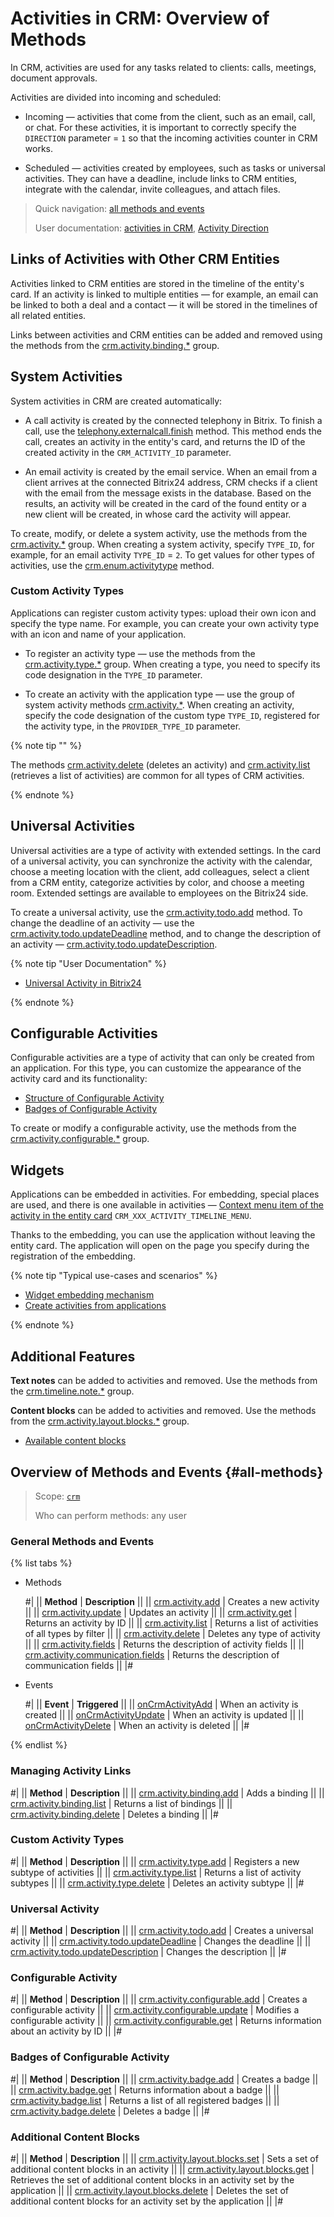 # Activities in CRM: Overview of Methods

In CRM, activities are used for any tasks related to clients: calls, meetings, document approvals.

Activities are divided into incoming and scheduled:

* Incoming — activities that come from the client, such as an email, call, or chat. For these activities, it is important to correctly specify the `DIRECTION` parameter = `1` so that the incoming activities counter in CRM works.

* Scheduled — activities created by employees, such as tasks or universal activities. They can have a deadline, include links to CRM entities, integrate with the calendar, invite colleagues, and attach files.

> Quick navigation: [all methods and events](#all-methods) 
> 
> User documentation: [activities in CRM](https://helpdesk.bitrix24.com/open/21648890/), [Activity Direction](../../auxiliary/enum/crm-enum-activity-direction.md) 

## Links of Activities with Other CRM Entities

Activities linked to CRM entities are stored in the timeline of the entity's card. If an activity is linked to multiple entities — for example, an email can be linked to both a deal and a contact — it will be stored in the timelines of all related entities.

Links between activities and CRM entities can be added and removed using the methods from the [crm.activity.binding.*](./binding/index.md) group.

## System Activities

System activities in CRM are created automatically:

* A call activity is created by the connected telephony in Bitrix. To finish a call, use the [telephony.externalcall.finish](../../../telephony/telephony-external-call-finish.md) method. This method ends the call, creates an activity in the entity's card, and returns the ID of the created activity in the `CRM_ACTIVITY_ID` parameter.

* An email activity is created by the email service. When an email from a client arrives at the connected Bitrix24 address, CRM checks if a client with the email from the message exists in the database. Based on the results, an activity will be created in the card of the found entity or a new client will be created, in whose card the activity will appear.

To create, modify, or delete a system activity, use the methods from the [crm.activity.*](./crm-activity-add.md) group. When creating a system activity, specify `TYPE_ID`, for example, for an email activity `TYPE_ID` = `2`. To get values for other types of activities, use the [crm.enum.activitytype](../../auxiliary/enum/crm-enum-activity-type.md) method.

### Custom Activity Types

Applications can register custom activity types: upload their own icon and specify the type name. For example, you can create your own activity type with an icon and name of your application.

* To register an activity type — use the methods from the [crm.activity.type.*](./types/index.md) group. When creating a type, you need to specify its code designation in the `TYPE_ID` parameter.
  
* To create an activity with the application type — use the group of system activity methods [crm.activity.*](./crm-activity-add.md). When creating an activity, specify the code designation of the custom type `TYPE_ID`, registered for the activity type, in the `PROVIDER_TYPE_ID` parameter.

{% note tip "" %}

The methods [crm.activity.delete](./crm-activity-delete.md) (deletes an activity) and [crm.activity.list](./crm-activity-list.md) (retrieves a list of activities) are common for all types of CRM activities.

{% endnote %}

## Universal Activities

Universal activities are a type of activity with extended settings. In the card of a universal activity, you can synchronize the activity with the calendar, choose a meeting location with the client, add colleagues, select a client from a CRM entity, categorize activities by color, and choose a meeting room. Extended settings are available to employees on the Bitrix24 side.

To create a universal activity, use the [crm.activity.todo.add](./todo/crm-activity-todo-add.md) method. To change the deadline of an activity — use the [crm.activity.todo.updateDeadline](./todo/crm-activity-todo-update-deadline.md) method, and to change the description of an activity — [crm.activity.todo.updateDescription](./todo/crm-activity-todo-update-description.md). 

{% note tip "User Documentation" %}

  - [Universal Activity in Bitrix24](https://helpdesk.bitrix24.com/open/21458972/)

{% endnote %}

## Configurable Activities

Configurable activities are a type of activity that can only be created from an application. For this type, you can customize the appearance of the activity card and its functionality:

* [Structure of Configurable Activity](./configurable/structure/layout.md)
* [Badges of Configurable Activity](./configurable/badges/index.md)

To create or modify a configurable activity, use the methods from the [crm.activity.configurable.*](./configurable/crm-activity-configurable-add.md) group.

## Widgets

Applications can be embedded in activities. For embedding, special places are used, and there is one available in activities — [Context menu item of the activity in the entity card](../../../widgets/crm/activity-timeline-menu.md) `CRM_XXX_ACTIVITY_TIMELINE_MENU`.

Thanks to the embedding, you can use the application without leaving the entity card. The application will open on the page you specify during the registration of the embedding.

{% note tip "Typical use-cases and scenarios" %}

- [Widget embedding mechanism](../../../widgets/index.md)
- [Create activities from applications](./app-embedding/activity-app.md)

{% endnote %}

## Additional Features

**Text notes** can be added to activities and removed. Use the methods from the [crm.timeline.note.*](../note/index.md) group.

**Content blocks** can be added to activities and removed. Use the methods from the [crm.activity.layout.blocks.*](./layout-blocks/index.md) group.

* [Available content blocks](./configurable/structure/body.md#contentblockdto)

## Overview of Methods and Events {#all-methods}

> Scope: [`crm`](../../../scopes/permissions.md)
>
> Who can perform methods: any user

### General Methods and Events

{% list tabs %}

- Methods

    #|
    || **Method** | **Description** ||
    || [crm.activity.add](./crm-activity-add.md) | Creates a new activity ||
    || [crm.activity.update](./crm-activity-update.md) | Updates an activity ||
    || [crm.activity.get](./crm-activity-get.md) | Returns an activity by ID ||
    || [crm.activity.list](./crm-activity-list.md) | Returns a list of activities of all types by filter ||
    || [crm.activity.delete](./crm-activity-delete.md) | Deletes any type of activity ||
    || [crm.activity.fields](./crm-activity-fields.md) | Returns the description of activity fields ||
    || [crm.activity.communication.fields](./crm-activity-communication-fields.md) | Returns the description of communication fields ||
    |#

- Events

    #|
    || **Event** | **Triggered** ||
    || [onCrmActivityAdd](./events/on-crm-activity-add.md) | When an activity is created ||
    || [onCrmActivityUpdate](./events/on-crm-activity-update.md) | When an activity is updated ||
    || [onCrmActivityDelete](./events/on-crm-activity-delete.md) | When an activity is deleted ||
    |#

{% endlist %}

### Managing Activity Links

#|
|| **Method** | **Description** ||
|| [crm.activity.binding.add](./binding/crm-activity-binding-add.md) | Adds a binding ||
|| [crm.activity.binding.list](./binding/crm-activity-binding-list.md) | Returns a list of bindings ||
|| [crm.activity.binding.delete](./binding/crm-activity-binding-delete.md) | Deletes a binding ||
|#

### Custom Activity Types

#|
|| **Method** | **Description** ||
|| [crm.activity.type.add](./types/crm-activity-type-add.md) | Registers a new subtype of activities ||
|| [crm.activity.type.list](./types/crm-activity-type-list.md) | Returns a list of activity subtypes ||
|| [crm.activity.type.delete](./types/crm-activity-type-delete.md) | Deletes an activity subtype ||
|#

### Universal Activity

#|
|| **Method** | **Description** ||
|| [crm.activity.todo.add](./todo/crm-activity-todo-add.md) | Creates a universal activity ||
|| [crm.activity.todo.updateDeadline](./todo/crm-activity-todo-update-deadline.md) | Changes the deadline ||
|| [crm.activity.todo.updateDescription](./todo/crm-activity-todo-update-description.md) | Changes the description ||
|#

### Configurable Activity

#|
|| **Method** | **Description** ||
|| [crm.activity.configurable.add](./configurable/crm-activity-configurable-add.md) | Creates a configurable activity ||
|| [crm.activity.configurable.update](./configurable/crm-activity-configurable-update.md) | Modifies a configurable activity ||
|| [crm.activity.configurable.get](./configurable/crm-activity-configurable-get.md) | Returns information about an activity by ID ||
|#

### Badges of Configurable Activity

#|
|| **Method** | **Description** ||
|| [crm.activity.badge.add](./configurable/badges/crm-activity-badge-add.md) | Creates a badge ||
|| [crm.activity.badge.get](./configurable/badges/crm-activity-badge-get.md) | Returns information about a badge ||
|| [crm.activity.badge.list](./configurable/badges/crm-activity-badge-list.md) | Returns a list of all registered badges ||
|| [crm.activity.badge.delete](./configurable/badges/crm-activity-badge-delete.md) | Deletes a badge ||
|#

### Additional Content Blocks

#|
|| **Method** | **Description** ||
|| [crm.activity.layout.blocks.set](./layout-blocks/crm-activity-layout-blocks-set.md) | Sets a set of additional content blocks in an activity ||
|| [crm.activity.layout.blocks.get](./layout-blocks/crm-activity-layout-blocks-get.md) | Retrieves the set of additional content blocks in an activity set by the application ||
|| [crm.activity.layout.blocks.delete](./layout-blocks/crm-activity-layout-blocks-delete.md) | Deletes the set of additional content blocks for an activity set by the application ||
|#